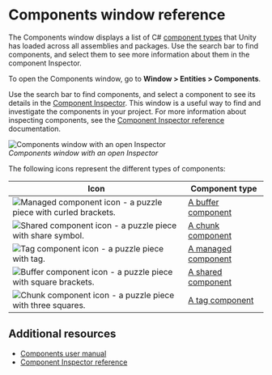 # Components window reference

The Components window displays a list of C# [component types](components-type.md) that Unity has loaded across all assemblies and packages. Use the search bar to find components, and select them to see more information about them in the component Inspector.

To open the Components window, go to **Window &gt; Entities &gt; Components**. 

Use the search bar to find components, and select a component to see its details in the [Component Inspector](editor-component-inspector.md). This window is a useful way to find and investigate the components in your project. For more information about inspecting components, see the [Component Inspector reference](editor-component-inspector.md) documentation.

![Components window with an open Inspector](images/editor-components-window.png)<br/>_Components window with an open Inspector_

The following icons represent the different types of components:

|**Icon**|**Component type**|
|---|---|
|![Managed component icon - a puzzle piece with curled brackets.](images/editor-managed-component.png)| [A buffer component](components-buffer.md)|
|![Shared component icon - a puzzle piece with share symbol.](images/editor-chunk-component.png)| [A chunk component](components-chunk.md)|
|![Tag component icon - a puzzle piece with tag.](images/editor-managed-component.png)| [A managed component](components-managed.md)|
|![Buffer component icon - a puzzle piece with square brackets.](images/editor-shared-component.png)| [A shared component](components-shared.md)|
|![Chunk component icon - a puzzle piece with three squares.](images/editor-tag-component.png)| [A tag component](components-tag.md)|

## Additional resources

* [Components user manual](concepts-components.md)
* [Component Inspector reference](editor-component-inspector.md)